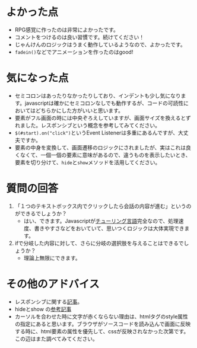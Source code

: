 # よかった点
- RPG感覚に作ったのは非常によかったです。
- コメントをつけるのは良い習慣です。続けてください！
- じゃんけんのロジックはうまく動作しているようなので、よかったです。
- `fadein()`などでアニメーションを作ったのはgood!

# 気になった点
- セミコロンはあったりなかったりしており、インデントも少し気になります。javascriptは確かにセミコロンなしでも動作するが、コードの可読性においてはどちらかにした方がいいと思います。
- 要素がフル画面の時には中央ぞろえしていますが、画面サイズを換えるとずれました。レスポンシブという概念を参考してみてください。
- `$(#start).on("click")`というEvent Listenerは多重にあるんですが、大丈夫ですか。
- 要素の中身を変換して、画面遷移のロジックにされましたが、実はこれは良くなくて、一個一個の要素に意味があるので、違うものを表示したいとき、要素を切り分けて、`hide`と`show`メソッドを活用してください。

# 質問の回答
1. 「１つのテキストボックス内でクリックしたら会話の内容が進む」というのができるでしょうか？
    - はい、できます。Javascriptが[チューリング言語](https://teratail.com/questions/180502)完全なので、処理速度、書きやすさなどをおいていて、思いつくロジックは大体実現できます。
2. ifで分岐した内容に対して、さらに分岐の選択肢を与えることはできるでしょうか？
    - 理論上無限にできます。

# その他のアドバイス
- レスポンシブに関する[記事](https://digitalidentity.co.jp/blog/creative/responsive-web-design.html)。
- hideとshow の[参考記事](https://qiita.com/gnk0096/items/faf1821ae09820e30ce8)
- カーソルを合わせた時に文字が赤くならない理由は、htmlタグのstyle属性の指定にあると思います。ブラウザがソースコードを読み込んで画面に反映する時に、html要素の属性を優先して、cssが反映されなかった次第です。この辺はまた調べてみてください。
